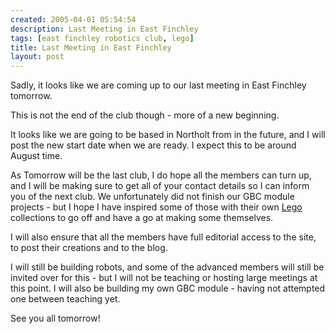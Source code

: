 ```yaml
---
created: 2005-04-01 05:54:54
description: Last Meeting in East Finchley
tags: [east finchley robotics club, lego]
title: Last Meeting in East Finchley
layout: post
---
```

Sadly, it looks like we are coming up to our last meeting in East Finchley tomorrow.

This is not the end of the club though - more of a new beginning.

It looks like we are going to be based in Northolt from in the future, and I will post the new start date when we are ready. I expect this to be around August time.

As Tomorrow will be the last club, I do hope all the members can turn up, and I will be making sure to get all of your contact details so I can inform you of the next club. We unfortunately did not finish our GBC module projects - but I hope I have inspired some of those with their own [Lego](/wiki/lego "The best known construction toy") collections to go off and have a go at making some themselves.

I will also ensure that all the members have full editorial access to the site, to post their creations and to the blog.

I will still be building robots, and some of the advanced members will still be invited over for this - but I will not be teaching or hosting large meetings at this point. I will also be building my own GBC module - having not attempted one between teaching yet.

See you all tomorrow!
